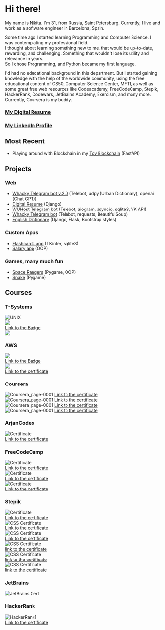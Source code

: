 # Hi there!  

My name is Nikita. I'm 31, from Russia, Saint Petersburg. Currently, I live and work as a software engineer in Barcelona, Spain.
  
Some time ago I started learning Programming and Computer Science. I was contemplating my professional field.  
I thought about learning something new to me, that would be up-to-date, rewarding, and challenging. Something that wouldn't
lose its utility and relevance in years.  
So I chose Programming, and Python became my first language.  
  
  
I'd had no educational background in this department. 
But I started gaining knowledge with the help of the worldwide community, using the free educational content of CS50, Computer Science Center, MFTI, as well as some great free web resources like Codeacademy, FreeCodeCamp, Stepik, HackerRank, Codewars, JetBrains Academy, Exercism, and many more. Currently, Coursera is my buddy.
  
  
 
### [My Digital Resume](http://sheihesinusslon.pythonanywhere.com/)   
### [My LinkedIn Profile](https://www.linkedin.com/in/nikita-gusev-05861b212/)  
  
## Most Recent  
* Playing around with Blockchain in my [Toy Blockchain](https://github.com/Sheihesinusslon/toy_blockchain) (FastAPI) 
  
## Projects  

### Web
* [Whacky Telegram bot v.2.0](https://github.com/Sheihesinusslon/portfolio-apps/tree/master/Web/Whacky%20Telegram%20bot%20v.2.0) (Telebot, udpy (Urban Dictionary), openai (Chat GPT))  
* [Digital Resume](https://github.com/Sheihesinusslon/portfolio-apps/tree/master/Web/Web%20Resume) (Django)  
* [WUHost Telegram bot](https://github.com/Sheihesinusslon/portfolio-apps/tree/master/Web/WUHost%20Telegram%20bot) (Telebot, aiogram, asyncio, sqlite3, VK API)
* [Whacky Telegram bot](https://github.com/Sheihesinusslon/portfolio-apps/tree/master/Web/Whacky%20Telegram%20bot) (Telebot, requests, BeautifulSoup)
* [English Dictionary](https://github.com/Sheihesinusslon/portfolio-apps/tree/master/Web/EnglishDictionary) (Django, Flask, Bootstrap styles)  
### Custom Apps
* [Flashcards app](https://github.com/Sheihesinusslon/portfolio-apps/tree/master/Custom%20apps/Flashcards_app) (TKinter, sqlite3)
* [Salary app](https://github.com/Sheihesinusslon/portfolio-apps/tree/master/Custom%20apps/Salary%20app) (OOP)
### Games, many much fun
* [Space Rangers](https://github.com/Sheihesinusslon/portfolio-apps/tree/master/Games/SpaceRangers) (Pygame, OOP)  
* [Snake](https://github.com/Sheihesinusslon/portfolio-apps/tree/master/Games/Snake) (Pygame)  
  
## Courses  

### T-Systems  

![UNIX](https://user-images.githubusercontent.com/75010755/136327345-b1c2a2c9-a7dd-4e43-9ca5-4ce9c1f2284a.jpg)  
![](https://github.com/Sheihesinusslon/apps/assets/75010755/20dcc26c-7842-4144-b2ce-9f069e73a879)  
[Link to the Badge](https://skillsoft.digitalbadges-eu.skillsoft.com/3f2fcb01-9c0a-4f0e-8811-31e6c919ae62)  
![](https://github.com/user-attachments/assets/82666010-3f6e-415c-8d3e-b17ec1224cf2)  

  
### AWS  

![](https://github.com/user-attachments/assets/db54c883-0bab-4438-aa91-74a39db74a8a)  
[Link to the Badge](https://www.credly.com/badges/78e13e0f-2065-45ba-9200-b55b718a496d/linked_in?t=sk64oc)  
![](https://github.com/user-attachments/assets/7563f809-38e7-42de-b0c8-f1cc4c818b6d)  
[Link to the certificate](https://coursera.org/share/16dc9a5fa4d64cbab548f4553258d79b)  
  
  
### Coursera
  
![Coursera_page-0001](https://user-images.githubusercontent.com/75010755/117824586-485f7580-b277-11eb-9674-fc527adca8e8.jpg)
[Link to the certificate](https://coursera.org/share/38ce97c10d43d57724876d61b0b24f05)  
![Coursera_page-0001](https://github.com/Sheihesinusslon/apps/assets/75010755/48a6bbc3-ec12-4cbf-9438-3e64fa72066d)
[Link to the certificate](https://coursera.org/share/0515218f1bb9f732972379e08d47e7fb)  
![Coursera_page-0001](https://github.com/user-attachments/assets/c731fe10-680f-4e6e-9653-589ae325939e)
[Link to the certificate](https://coursera.org/share/b5ea7185b0a60b089991a5d382765266)  
![Coursera_page-0001](https://github.com/user-attachments/assets/16e56c3e-4208-4db3-9270-698d245f86ac)
[Link to the certificate](https://coursera.org/share/4922e882937ff961f74cc1303bf555b7)  
   
  
### ArjanCodes  

![Certificate](https://github.com/Sheihesinusslon/apps/assets/75010755/38117139-2790-44a3-b2c6-2bb045e66845)  
[Link to the certificate](https://app.kajabi.com/certificates/1afea203)  
  
  
### FreeCodeCamp  

![Certificate](https://user-images.githubusercontent.com/75010755/107735189-33bf2000-6d10-11eb-8a0f-2112ec224483.JPG)  
[Link to the certificate](https://www.freecodecamp.org/certification/sheihesinusslon/scientific-computing-with-python-v7)  
![Certificate](https://user-images.githubusercontent.com/75010755/141073481-e8aa8fcc-632a-46e8-9707-5c8825ffc6bb.PNG)  
[Link to the certificate](https://www.freecodecamp.org/certification/sheihesinusslon/data-analysis-with-python-v7)  
![Certificate](https://user-images.githubusercontent.com/75010755/195145793-7a2a6668-0b6f-47bc-9ede-3d3d24acc84a.jpg)  
[Link to the certificate](https://www.freecodecamp.org/certification/sheihesinusslon/machine-learning-with-python-v7)  
  
  
### Stepik
![Certificate](https://user-images.githubusercontent.com/75010755/192330770-8907172c-e4c4-4f00-9b13-053b47f5db93.jpg)  
[Link to the certificate](https://stepik.org/cert/1685043)  
![CSS Certificate](https://user-images.githubusercontent.com/75010755/111317355-24b3f080-8675-11eb-8770-1f8e526d18c7.jpg)   
[Link to the certificate](https://stepik.org/cert/907513)  
![CSS Certificate](https://user-images.githubusercontent.com/75010755/112714384-28543c80-8eeb-11eb-964c-4fc9488adfc0.jpg)  
[Link to the certificate](https://stepik.org/cert/922066)  
![CSS Certificate](https://user-images.githubusercontent.com/75010755/120816995-f6e69580-c559-11eb-9f00-ddd5d89f9053.jpg)  
[link to the certificate](https://stepik.org/cert/998032)  
![CSS Certificate](https://user-images.githubusercontent.com/75010755/140181961-34349cdd-29ad-411f-94e1-3ac28938948a.jpg)  
[link to the certificate](https://stepik.org/cert/1205134)  
![CSS Certificate](https://user-images.githubusercontent.com/75010755/163850387-12466c2b-1171-46f2-9b6d-b2c833039590.jpg)  
[link to the certificate](https://stepik.org/cert/1473384)  
  
  
### JetBrains  
![JetBrains Cert](https://user-images.githubusercontent.com/75010755/124273940-4fa15200-db49-11eb-92f9-d47c7693b825.jpg)  
  
  
### HackerRank  
![HackerRank1](https://user-images.githubusercontent.com/75010755/116873798-eff9f980-ac20-11eb-9c76-d049c72d769b.png)  
[Link to the certificate](https://www.hackerrank.com/certificates/483474b92687)  
  
